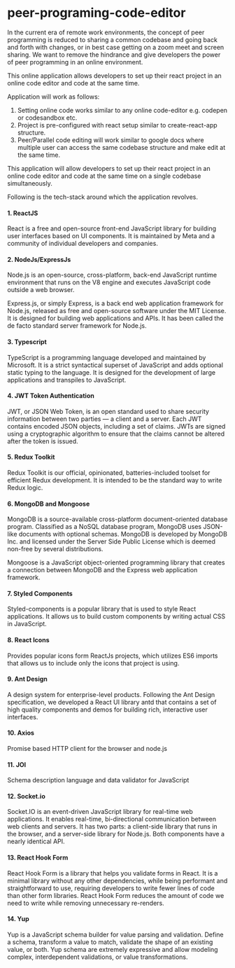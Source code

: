 # peer-programing-code-editor

In the current era of remote work environments, the concept of peer programming is reduced to sharing a common codebase and going back and forth with changes, or in best case getting on a zoom meet and screen sharing.
We want to remove the hindrance and give developers the power of peer programming in an online environment.

This online application allows developers to set up their react project in an online code editor and code at the same time.

Application will work as follows:

1. Setting online code works similar to any online code-editor e.g. codepen or codesandbox etc.
2. Project is pre-configured with react setup similar to create-react-app structure.
3. Peer/Parallel code editing will work similar to google docs where multiple user can access the same codebase structure and make edit at the same time.

This application will allow developers to set up their react project in an online code editor and code at the same time on a single codebase simultaneously.

Following is the tech-stack around which the application revolves.

#### 1. ReactJS

React is a free and open-source front-end JavaScript library for building user interfaces based on UI components. It is maintained by Meta and a community of individual developers and companies.

#### 2. NodeJs/ExpressJs

Node.js is an open-source, cross-platform, back-end JavaScript runtime environment that runs on the V8 engine and executes JavaScript code outside a web browser.

Express.js, or simply Express, is a back end web application framework for Node.js, released as free and open-source software under the MIT License. It is designed for building web applications and APIs. It has been called the de facto standard server framework for Node.js.

#### 3. Typescript

TypeScript is a programming language developed and maintained by Microsoft. It is a strict syntactical superset of JavaScript and adds optional static typing to the language. It is designed for the development of large applications and transpiles to JavaScript.

#### 4. JWT Token Authentication

JWT, or JSON Web Token, is an open standard used to share security information between two parties — a client and a server. Each JWT contains encoded JSON objects, including a set of claims. JWTs are signed using a cryptographic algorithm to ensure that the claims cannot be altered after the token is issued.

#### 5. Redux Toolkit

Redux Toolkit is our official, opinionated, batteries-included toolset for efficient Redux development. It is intended to be the standard way to write Redux logic.

#### 6. MongoDB and Mongoose

MongoDB is a source-available cross-platform document-oriented database program. Classified as a NoSQL database program, MongoDB uses JSON-like documents with optional schemas. MongoDB is developed by MongoDB Inc. and licensed under the Server Side Public License which is deemed non-free by several distributions.

Mongoose is a JavaScript object-oriented programming library that creates a connection between MongoDB and the Express web application framework.

#### 7. Styled Components

Styled-components is a popular library that is used to style React applications. It allows us to build custom components by writing actual CSS in JavaScript.

#### 8. React Icons

Provides popular icons form ReactJs projects, which utilizes ES6 imports that allows us to include only the icons that project is using.

#### 9. Ant Design

A design system for enterprise-level products. Following the Ant Design specification, we developed a React UI library antd that contains a set of high quality components and demos for building rich, interactive user interfaces.

#### 10. Axios

Promise based HTTP client for the browser and node.js

#### 11. JOI

Schema description language and data validator for JavaScript

#### 12. Socket.io

Socket.IO is an event-driven JavaScript library for real-time web applications. It enables real-time, bi-directional communication between web clients and servers. It has two parts: a client-side library that runs in the browser, and a server-side library for Node.js. Both components have a nearly identical API.

#### 13. React Hook Form

React Hook Form is a library that helps you validate forms in React. It is a minimal library without any other dependencies, while being performant and straightforward to use, requiring developers to write fewer lines of code than other form libraries.
React Hook Form reduces the amount of code we need to write while removing unnecessary re-renders.

#### 14. Yup

Yup is a JavaScript schema builder for value parsing and validation. Define a schema, transform a value to match, validate the shape of an existing value, or both. Yup schema are extremely expressive and allow modeling complex, interdependent validations, or value transformations.
